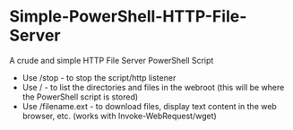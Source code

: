 # Simple-PowerShell-HTTP-File-Server
A crude and simple HTTP File Server PowerShell Script

* Use /stop - to stop the script/http listener
* Use / - to list the directories and files in the webroot (this will be where the PowerShell script is stored)
* Use /filename.ext - to download files, display text content in the web browser, etc. (works with Invoke-WebRequest/wget)
